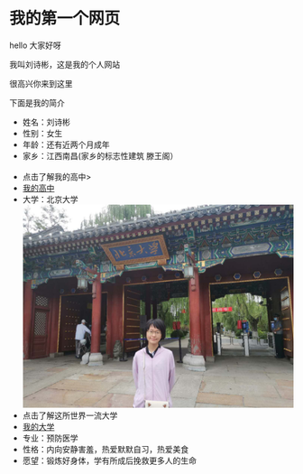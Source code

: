 <!DOCTYPE HTML>
<html lang="zh-cn">
	<head>
	   <meta charset="utf-8"/>
           <title>刘诗彬的个人网页</title>	
  </head>
<body>
<h1>我的第一个网页</h1>
<p>hello 大家好呀</p>
<p>我叫刘诗彬，这是我的个人网站</p>
<p>很高兴你来到这里</p>
<p>下面是我的简介</p>
<ul>
  <li> 姓名：刘诗彬</li>
  <li> 性别：女生</li>
  <li> 年龄：还有近两个月成年</li>
  <li> 家乡：江西南昌(家乡的标志性建筑 滕王阁）</li>
    <img scr="/>
  <li> 高中：江西师大附中</li>
   <img scr="WechatIMG13.jpeg"/>
  <li> 点击了解我的高中>
  <li> <a href="http://www.jxsdfz.com/ ">我的高中</a> </li>
  <li> 大学：北京大学</li>
   <img src="WechatIMG2.jpeg"/>
  <li>点击了解这所世界一流大学</li>
  <li> <a href="https://www.pku.edu.cn/ ">我的大学</a> </li>
  <li> 专业：预防医学</li>
  <li> 性格：内向安静害羞，热爱默默自习，热爱美食</li>
  <li> 愿望：锻炼好身体，学有所成后挽救更多人的生命</li>
  
